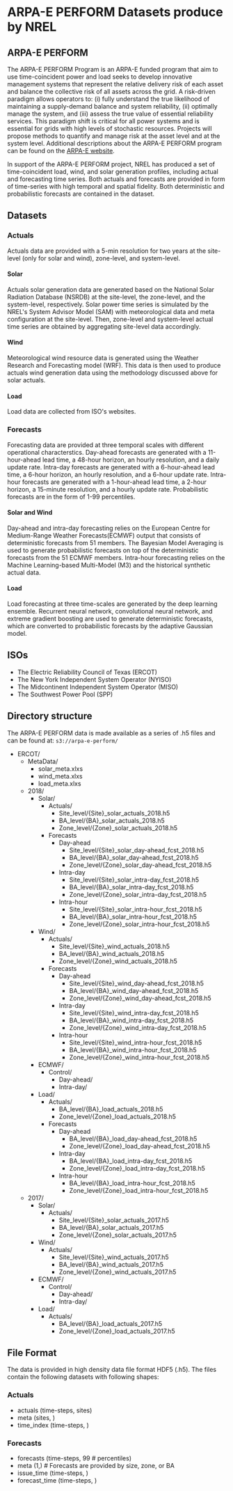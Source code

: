 # ARPA-E PERFORM Datasets produce by NREL

## ARPA-E PERFORM

The ARPA-E PERFORM Program is an ARPA-E funded program that aim to use
time-coincident power and load seeks to develop innovative management systems
that represent the relative delivery risk of each asset and balance the
collective risk of all assets across the grid. A risk-driven paradigm allows
operators to: (i) fully understand the true likelihood of maintaining a
supply-demand balance and system reliability, (ii) optimally manage the system,
and (iii) assess the true value of essential reliability services. This
paradigm shift is critical for all power systems and is essential for grids
with high levels of stochastic resources. Projects will propose methods to
quantify and manage risk at the asset level and at the system level. Additional
descriptions about the ARPA-E PERFORM program can be found on the
[ARPA-E website](https://arpa-e.energy.gov/technologies/programs/perform).

In support of the ARPA-E PERFORM project, NREL has produced a set of
time-coincident load, wind, and solar generation profiles, including actual and
forecasting time series. Both actuals and forecasts are provided in form of
time-series with high temporal and spatial fidelity. Both deterministic and
probabilistic forecasts are contained in the dataset.

## Datasets

### Actuals

Actuals data are provided with a 5-min resolution for two years at the
site-level (only for solar and wind), zone-level, and system-level.

#### Solar

Actuals solar generation data are generated based on the National Solar
Radiation Database (NSRDB) at the site-level, the zone-level, and the
system-level, respectively. Solar power time series is simulated by the NREL's
System Advisor Model (SAM) with meteorological data and meta configuration at
the site-level. Then, zone-level and system-level actual time series are
obtained by aggregating site-level data accordingly.

#### Wind

Meteorological wind resource data is generated using the Weather Research and
Forecasting model (WRF). This data is then used to produce actuals wind
generation data using the methodology discussed above for solar actuals.

#### Load

Load data are collected from ISO's websites.

### Forecasts

Forecasting data are provided at three temporal scales with different
operational characterstics. Day-ahead forecasts are generated with a
11-hour-ahead lead time, a 48-hour horizon, an hourly resolution, and a daily
update rate. Intra-day forecasts are generated with a 6-hour-ahead lead time,
a 6-hour horizon, an hourly resolution, and a 6-hour update rate. Intra-hour
forecasts are generated with a 1-hour-ahead lead time, a 2-hour horizon, a
15-minute resolution, and a hourly update rate. Probabilistic forecasts are in
the form of 1-99 percentiles.

#### Solar and Wind

Day-ahead and intra-day forecasting relies on the European Centre for
Medium-Range Weather Forecasts(ECMWF) output that consists of deterministic
forecasts from 51 members. The Bayesian Model Averaging is used to generate
probabilistic forecasts on top of the deterministic forecasts from the 51 ECMWF
members. Intra-hour forecasting relies on the Machine Learning-based
Multi-Model (M3) and the historical synthetic actual data.

#### Load

Load forecasting at three time-scales are generated by the deep learning
ensemble. Recurrent neural network, convolutional neural network, and extreme
gradient boosting are used to generate deterministic forecasts, which are
converted to probabilistic forecasts by the adaptive Gaussian model.

## ISOs
- The Electric Reliability Council of Texas (ERCOT)
- The New York Independent System Operator (NYISO)
- The Midcontinent Independent System Operator (MISO)
- The Southwest Power Pool (SPP)

## Directory structure

The ARPA-E PERFORM data is made available as a series of .h5 files and can be
found at:
`s3://arpa-e-perform/`
- ERCOT/
  - MetaData/
    - solar_meta.xlxs
    - wind_meta.xlxs
    - load_meta.xlxs
  - 2018/
    - Solar/
      - Actuals/
        - Site_level/{Site}_solar_actuals_2018.h5
        - BA_level/{BA}_solar_actuals_2018.h5
        - Zone_level/{Zone}_solar_actuals_2018.h5
      - Forecasts
        - Day-ahead
          - Site_level/{Site}_solar_day-ahead_fcst_2018.h5
          - BA_level/{BA}_solar_day-ahead_fcst_2018.h5
          - Zone_level/{Zone}_solar_day-ahead_fcst_2018.h5
        - Intra-day
          - Site_level/{Site}_solar_intra-day_fcst_2018.h5
          - BA_level/{BA}_solar_intra-day_fcst_2018.h5
          - Zone_level/{Zone}_solar_intra-day_fcst_2018.h5
        - Intra-hour
          - Site_level/{Site}_solar_intra-hour_fcst_2018.h5
          - BA_level/{BA}_solar_intra-hour_fcst_2018.h5
          - Zone_level/{Zone}_solar_intra-hour_fcst_2018.h5
    - Wind/
      - Actuals/
        - Site_level/{Site}_wind_actuals_2018.h5
        - BA_level/{BA}_wind_actuals_2018.h5
        - Zone_level/{Zone}_wind_actuals_2018.h5
      - Forecasts
        - Day-ahead
          - Site_level/{Site}_wind_day-ahead_fcst_2018.h5
          - BA_level/{BA}_wind_day-ahead_fcst_2018.h5
          - Zone_level/{Zone}_wind_day-ahead_fcst_2018.h5
        - Intra-day
          - Site_level/{Site}_wind_intra-day_fcst_2018.h5
          - BA_level/{BA}_wind_intra-day_fcst_2018.h5
          - Zone_level/{Zone}_wind_intra-day_fcst_2018.h5
        - Intra-hour
          - Site_level/{Site}_wind_intra-hour_fcst_2018.h5
          - BA_level/{BA}_wind_intra-hour_fcst_2018.h5
          - Zone_level/{Zone}_wind_intra-hour_fcst_2018.h5
    - ECMWF/
      - Control/
        - Day-ahead/
        - Intra-day/
    - Load/
      - Actuals/
        - BA_level/{BA}_load_actuals_2018.h5
        - Zone_level/{Zone}_load_actuals_2018.h5
      - Forecasts
        - Day-ahead
          - BA_level/{BA}_load_day-ahead_fcst_2018.h5
          - Zone_level/{Zone}_load_day-ahead_fcst_2018.h5
        - Intra-day
          - BA_level/{BA}_load_intra-day_fcst_2018.h5
          - Zone_level/{Zone}_load_intra-day_fcst_2018.h5
        - Intra-hour
          - BA_level/{BA}_load_intra-hour_fcst_2018.h5
          - Zone_level/{Zone}_load_intra-hour_fcst_2018.h5
  - 2017/
    - Solar/
      - Actuals/
        - Site_level/{Site}_solar_actuals_2017.h5
        - BA_level/{BA}_solar_actuals_2017.h5
        - Zone_level/{Zone}_solar_actuals_2017.h5
    - Wind/
      - Actuals/
        - Site_level/{Site}_wind_actuals_2017.h5
        - BA_level/{BA}_wind_actuals_2017.h5
        - Zone_level/{Zone}_wind_actuals_2017.h5
    - ECMWF/
      - Control/
        - Day-ahead/
        - Intra-day/
    - Load/
      - Actuals/
        - BA_level/{BA}_load_actuals_2017.h5
        - Zone_level/{Zone}_load_actuals_2017.h5

## File Format

The data is provided in high density data file format HDF5 (.h5). The files
contain the following datasets with following shapes:

### Actuals
  - actuals (time-steps, sites)
  - meta (sites, )
  - time_index (time-steps, )

### Forecasts
  - forecasts (time-steps, 99 # percentiles)
  - meta (1,) # Forecasts are provided by size, zone, or BA
  - issue_time (time-steps, )
  - forecast_time (time-steps, )
